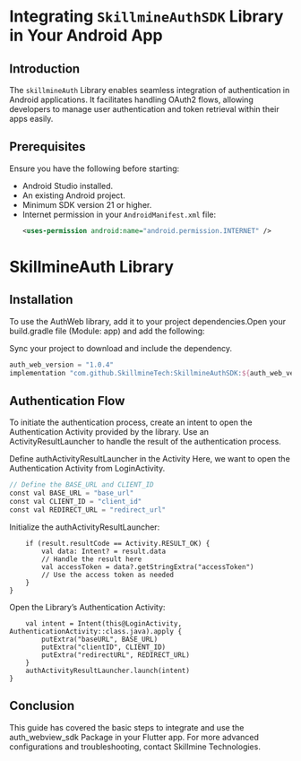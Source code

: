 # Integrating `SkillmineAuthSDK` Library in Your Android App

## Introduction

The `skillmineAuth` Library enables seamless integration of authentication in Android applications. It facilitates handling OAuth2 flows, allowing developers to manage user authentication and token retrieval within their apps easily.

## Prerequisites

Ensure you have the following before starting:

- Android Studio installed.
- An existing Android project.
- Minimum SDK version 21 or higher.
- Internet permission in your `AndroidManifest.xml` file:
  ```xml
  <uses-permission android:name="android.permission.INTERNET" />

# SkillmineAuth Library

## Installation
To use the AuthWeb library, add it to your project dependencies.Open your build.gradle file (Module: app) and add the following:

Sync your project to download and include the dependency.

```gradle
auth_web_version = "1.0.4"
implementation "com.github.SkillmineTech:SkillmineAuthSDK:${auth_web_version}

```

## Authentication Flow
To initiate the authentication process, create an intent to open the Authentication Activity provided by the library. Use an ActivityResultLauncher to handle the result of the authentication process.

Define authActivityResultLauncher in the Activity
Here, we want to open the Authentication Activity from LoginActivity.

```gradle
// Define the BASE_URL and CLIENT_ID
const val BASE_URL = "base_url"
const val CLIENT_ID = "client_id"
const val REDIRECT_URL = "redirect_url"
```
Initialize the authActivityResultLauncher:

```val authActivityResultLauncher = registerForActivityResult(ActivityResultContracts.StartActivityForResult()) { result ->
    if (result.resultCode == Activity.RESULT_OK) {
        val data: Intent? = result.data
        // Handle the result here
        val accessToken = data?.getStringExtra("accessToken")
        // Use the access token as needed
    }
}
```
Open the Library’s Authentication Activity:
```loginButton.setOnClickListener {
    val intent = Intent(this@LoginActivity, AuthenticationActivity::class.java).apply {
        putExtra("baseURL", BASE_URL)
        putExtra("clientID", CLIENT_ID)
        putExtra("redirectURL", REDIRECT_URL)
    }
    authActivityResultLauncher.launch(intent)
}
```
## Conclusion
This guide has covered the basic steps to integrate and use the auth_webview_sdk Package in your Flutter app. For more advanced configurations and troubleshooting, contact Skillmine Technologies.
